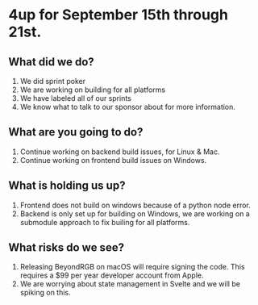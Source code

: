 # 4up for September 15th through 21st.
 
## What did we do?
1. We did sprint poker
2. We are working on building for all platforms
3. We have labeled all of our sprints
4. We know what to talk to our sponsor about for more information.

## What are you going to do?
1. Continue working on backend build issues, for Linux & Mac.
2. Continue working on frontend build issues on Windows.

## What is holding us up?
1. Frontend does not build on windows because of a python node error.
2. Backend is only set up for building on Windows, we are working on a submodule approach to fix builing for all platforms.

## What risks do we see?
1. Releasing BeyondRGB on macOS will require signing the code. This requires a $99 per year developer account from Apple.
2. We are worrying about state management in Svelte and we will be spiking on this.
